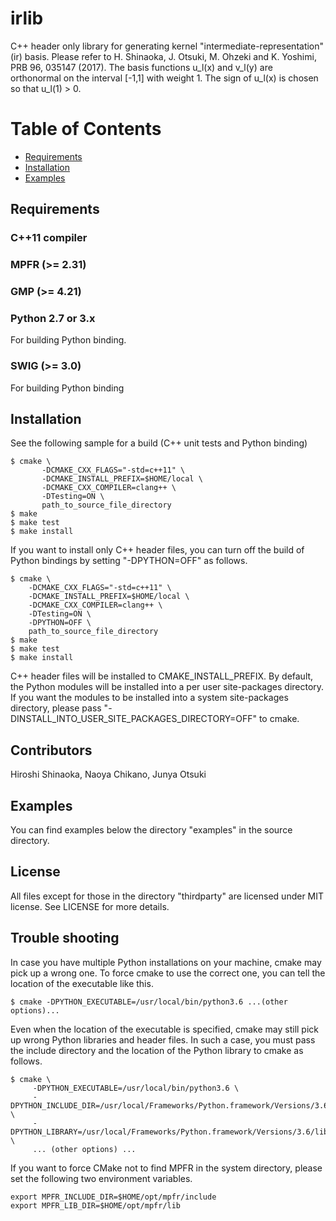 irlib
======
C++ header only library for generating kernel "intermediate-representation" (ir) basis.
Please refer to H. Shinaoka, J. Otsuki, M. Ohzeki and K. Yoshimi, PRB 96, 035147 (2017).
The basis functions u_l(x) and v_l(y) are orthonormal on the interval [-1,1] with weight 1.
The sign of u_l(x) is chosen so that u_l(1) > 0.


# Table of Contents
- [Requirements](#requirements)
- [Installation](#installation)
- [Examples](#examples)

## Requirements
### C++11 compiler

### MPFR (>= 2.31)

### GMP (>= 4.21)

### Python 2.7 or 3.x
For building Python binding.

### SWIG (>= 3.0)
For building Python binding

## Installation
See the following sample for a build (C++ unit tests and Python binding)

```
$ cmake \
       -DCMAKE_CXX_FLAGS="-std=c++11" \
       -DCMAKE_INSTALL_PREFIX=$HOME/local \
       -DCMAKE_CXX_COMPILER=clang++ \
       -DTesting=ON \
       path_to_source_file_directory
$ make
$ make test
$ make install
```


If you want to install only C++ header files, you can turn off the build of Python bindings by setting "-DPYTHON=OFF" as follows.

```
$ cmake \
    -DCMAKE_CXX_FLAGS="-std=c++11" \
    -DCMAKE_INSTALL_PREFIX=$HOME/local \
    -DCMAKE_CXX_COMPILER=clang++ \
    -DTesting=ON \
    -DPYTHON=OFF \
    path_to_source_file_directory
$ make
$ make test
$ make install

```

C++ header files will be installed to CMAKE\_INSTALL\_PREFIX.
By default, the Python modules will be installed into a per user site-packages directory.
If you want the modules to be installed into a system site-packages directory, please pass "-DINSTALL\_INTO\_USER\_SITE_PACKAGES\_DIRECTORY=OFF" to cmake.

## Contributors
Hiroshi Shinaoka, Naoya Chikano, Junya Otsuki

## Examples
You can find examples below the directory "examples" in the source directory.

## License
All files except for those in the directory "thirdparty" are licensed under MIT license. See LICENSE for more details.

## Trouble shooting
In case you have multiple Python installations on your machine, cmake may pick up a wrong one.
To force cmake to use the correct one,
you can tell the location of the executable like this.

```
$ cmake -DPYTHON_EXECUTABLE=/usr/local/bin/python3.6 ...(other options)...
```

Even when the location of the executable is specified, cmake may still pick up wrong Python libraries and header files.
In such a case, you must pass the include directory and the location of the Python library to cmake as follows.

```
$ cmake \
     -DPYTHON_EXECUTABLE=/usr/local/bin/python3.6 \
     -DPYTHON_INCLUDE_DIR=/usr/local/Frameworks/Python.framework/Versions/3.6/include/python3.6m \
     -DPYTHON_LIBRARY=/usr/local/Frameworks/Python.framework/Versions/3.6/lib/libpython3.6m.dylib \
     ... (other options) ...
```

If you want to force CMake not to find MPFR in the system directory,
please set the following two environment variables.

```
export MPFR_INCLUDE_DIR=$HOME/opt/mpfr/include
export MPFR_LIB_DIR=$HOME/opt/mpfr/lib
```
